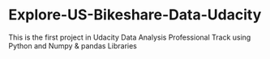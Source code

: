 # Explore-US-Bikeshare-Data-Udacity
This is the first project in Udacity Data Analysis Professional Track using Python and Numpy &amp; pandas Libraries 
